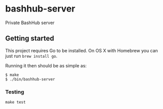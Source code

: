 # bashhub-server

Private BashHub server 

## Getting started

This project requires Go to be installed. On OS X with Homebrew you can just run `brew install go`.

Running it then should be as simple as:

```console
$ make
$ ./bin/bashhub-server
```

### Testing

``make test``